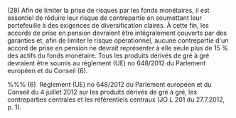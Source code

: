 (28) Afin de limiter la prise de risques par les fonds monétaires, il est essentiel de réduire leur risque de contrepartie en soumettant leur portefeuille à des exigences de diversification claires. À cette fin, les accords de prise en pension devraient être intégralement couverts par des garanties et, afin de limiter le risque opérationnel, aucune contrepartie d'un accord de prise en pension ne devrait représenter à elle seule plus de 15 % des actifs du fonds monétaire. Tous les produits dérivés de gré à gré devraient être soumis au règlement (UE) no 648/2012 du Parlement européen et du Conseil (6).

%%% (6)  Règlement (UE) no 648/2012 du Parlement européen et du Conseil du 4 juillet 2012 sur les produits dérivés de gré à gré, les contreparties centrales et les référentiels centraux (JO L 201 du 27.7.2012, p. 1).